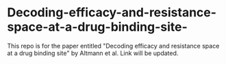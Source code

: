 # Decoding-efficacy-and-resistance-space-at-a-drug-binding-site-
This repo is for the paper entitled "Decoding efficacy and resistance space at a drug binding site" by Altmann  et al. Link will be updated.
